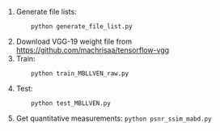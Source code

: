 1. Generate file lists:
	```
		python generate_file_list.py
	```
2. Download VGG-19 weight file from https://github.com/machrisaa/tensorflow-vgg
3. Train:
	```
		python train_MBLLVEN_raw.py
	```
4. Test:
	```
		python test_MBLLVEN.py
	```
5. Get quantitative measurements:
	```python psnr_ssim_mabd.py```